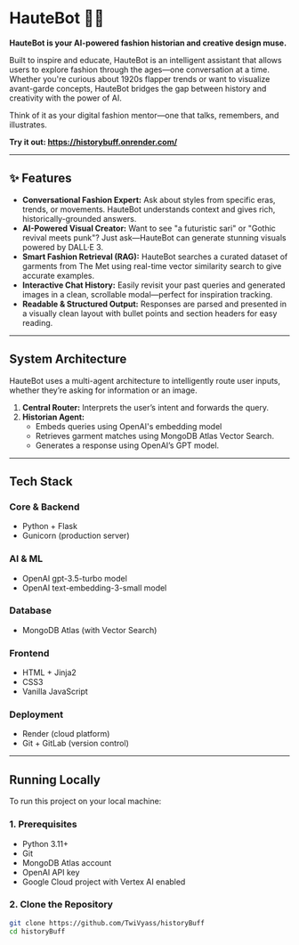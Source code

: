 # HauteBot 🧵✨

**HauteBot is your AI-powered fashion historian and creative design muse.**

Built to inspire and educate, HauteBot is an intelligent assistant that allows users to explore fashion through the ages—one conversation at a time. Whether you're curious about 1920s flapper trends or want to visualize avant-garde concepts, HauteBot bridges the gap between history and creativity with the power of AI.

Think of it as your digital fashion mentor—one that talks, remembers, and illustrates.

**Try it out: https://historybuff.onrender.com/**

---

## ✨ Features

- **Conversational Fashion Expert:** Ask about styles from specific eras, trends, or movements. HauteBot understands context and gives rich, historically-grounded answers.
- **AI-Powered Visual Creator:** Want to see "a futuristic sari" or "Gothic revival meets punk"? Just ask—HauteBot can generate stunning visuals powered by DALL·E 3.
- **Smart Fashion Retrieval (RAG):** HauteBot searches a curated dataset of garments from The Met using real-time vector similarity search to give accurate examples.
- **Interactive Chat History:** Easily revisit your past queries and generated images in a clean, scrollable modal—perfect for inspiration tracking.
- **Readable & Structured Output:** Responses are parsed and presented in a visually clean layout with bullet points and section headers for easy reading.

---

## System Architecture

HauteBot uses a multi-agent architecture to intelligently route user inputs, whether they’re asking for information or an image.

1. **Central Router:** Interprets the user’s intent and forwards the query.
2. **Historian Agent:**
   - Embeds queries using OpenAI's embedding model
   - Retrieves garment matches using MongoDB Atlas Vector Search.
   - Generates a response using OpenAI’s GPT model.

---

## Tech Stack

### Core & Backend
- Python + Flask
- Gunicorn (production server)

### AI & ML
- OpenAI gpt-3.5-turbo model
- OpenAI text-embedding-3-small model

### Database
- MongoDB Atlas (with Vector Search)

### Frontend
- HTML + Jinja2
- CSS3
- Vanilla JavaScript

### Deployment
- Render (cloud platform)
- Git + GitLab (version control)

---

## Running Locally

To run this project on your local machine:

### 1. Prerequisites
- Python 3.11+
- Git
- MongoDB Atlas account
- OpenAI API key
- Google Cloud project with Vertex AI enabled

### 2. Clone the Repository
```bash
git clone https://github.com/TwiVyass/historyBuff
cd historyBuff
